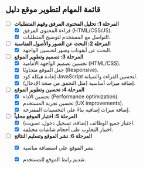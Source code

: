 ## قائمة المهام لتطوير موقع دليل

- [ ] **المرحلة 1: تحليل المحتوى المرفق وفهم المتطلبات**
  - [x] قراءة المحتوى المرفق (HTML/CSS/JS).
  - [x] التواصل مع المستخدم لتوضيح المتطلبات.

- [ ] **المرحلة 2: البحث عن الصور والأصول المناسبة**
  - [x] البحث عن أيقونات وصور لتحسين الواجهة.

- [ ] **المرحلة 3: تصميم وتطوير الموقع**
  - [x] تحسين تصميم الواجهة الأمامية (HTML/CSS).
  - [x] جعل الموقع متجاوبًا (Responsive).
  - [x] إعادة هيكلة كود JavaScript لتحسين القراءة والصيانة.
  - [x] إضافة ميزات أساسية (مثل التحقق من صحة الإدخال).

- [ ] **المرحلة 4: تحسين وتطوير الموقع**
  - [x] تحسين الأداء (Performance optimization).
  - [x] تحسين تجربة المستخدم (UX improvements).
  - [x] إضافة ميزات إضافية بناءً على التحسينات المقترحة.

- [ ] **المرحلة 5: اختبار الموقع محلياً**
  - [x] اختبار جميع الوظائف (إضافة، تسجيل دخول، تصويت).
  - [x] اختبار التجاوب على أحجام شاشات مختلفة.

- [ ] **المرحلة 6: نشر الموقع وتسليم النتائج**
  - [x] نشر الموقع على استضافة مناسبة.
  - [x] تقديم رابط الموقع للمستخدم.

